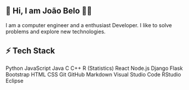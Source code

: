 👋 Hi, I am João Belo 👨‍💻
---

I am a computer engineer and a enthusiast Developer. I like to solve problems and explore new technologies. 

⚡ Tech Stack
---
Python  JavaScript  Java  C  C++  R (Statistics)
React  Node.js  Django  Flask  Bootstrap
HTML  CSS  Git  GitHub  Markdown
Visual Studio Code  RStudio  Eclipse


